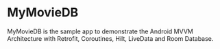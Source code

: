 # MyMovieDB
MyMovieDB is the sample app to demonstrate the Android MVVM Architecture with Retrofit, Coroutines, Hilt, LiveData and Room Database.
